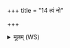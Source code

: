 +++
title = "14 त्वं नो"

+++
<details><summary>मूलम् (WS)</summary>

त्वं नो नभसस्पतिरूर्जं गृहेषु धारय ।  
आ पुष्टमेत्वा वसु ॥ १८ ॥
</details>